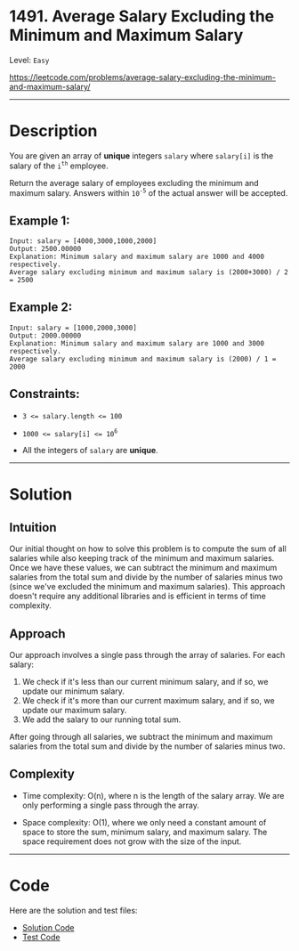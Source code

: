 # 1491. Average Salary Excluding the Minimum and Maximum Salary
Level: `Easy`

https://leetcode.com/problems/average-salary-excluding-the-minimum-and-maximum-salary/

---

# Description

You are given an array of **unique** integers `salary` where `salary[i]` is the salary of the `i`<sup>`th`</sup> employee.

Return the average salary of employees excluding the minimum and maximum salary. Answers within `10`<sup>`-5`</sup> of the actual answer will be accepted.

## Example 1:

    Input: salary = [4000,3000,1000,2000]
    Output: 2500.00000
    Explanation: Minimum salary and maximum salary are 1000 and 4000 respectively.
    Average salary excluding minimum and maximum salary is (2000+3000) / 2 = 2500

## Example 2:

    Input: salary = [1000,2000,3000]
    Output: 2000.00000
    Explanation: Minimum salary and maximum salary are 1000 and 3000 respectively.
    Average salary excluding minimum and maximum salary is (2000) / 1 = 2000

## Constraints:

 - `3 <= salary.length <= 100`

 - `1000 <= salary[i] <= 10`<sup>`6`</sup>

 - All the integers of `salary` are **unique**.

---

# Solution

## Intuition
Our initial thought on how to solve this problem is to compute the sum of all salaries while also keeping track of the minimum and maximum salaries. Once we have these values, we can subtract the minimum and maximum salaries from the total sum and divide by the number of salaries minus two (since we've excluded the minimum and maximum salaries). This approach doesn't require any additional libraries and is efficient in terms of time complexity.

## Approach
Our approach involves a single pass through the array of salaries. For each salary:

1. We check if it's less than our current minimum salary, and if so, we update our minimum salary.
2. We check if it's more than our current maximum salary, and if so, we update our maximum salary.
3. We add the salary to our running total sum.

After going through all salaries, we subtract the minimum and maximum salaries from the total sum and divide by the number of salaries minus two.

## Complexity
- Time complexity:
  O(n), where n is the length of the salary array. We are only performing a single pass through the array.

- Space complexity:
  O(1), where we only need a constant amount of space to store the sum, minimum salary, and maximum salary. The space requirement does not grow with the size of the input.

---

# Code
Here are the solution and test files:
- [Solution Code](./solution.go)
- [Test Code](./solution_test.go)